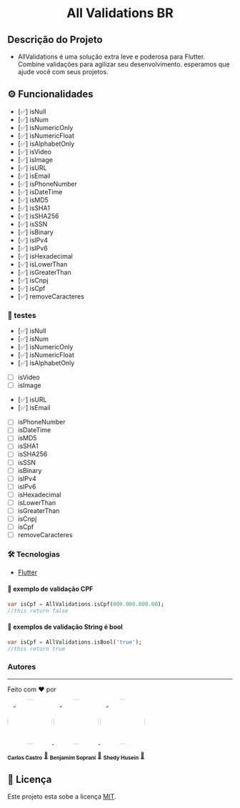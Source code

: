 <h1 align="center">All Validations BR</h1>

## Descrição do Projeto

- AllValidations é uma solução extra leve e poderosa para Flutter. Combine validações para agilizar seu desenvolvimento. esperamos que ajude você com seus projetos.

## ⚙️ Funcionalidades

- [✅]  isNull
- [✅]  isNum
- [✅]  isNumericOnly
- [✅]  isNumericFloat
- [✅]  isAlphabetOnly
- [✅]  isVideo
- [✅]  isImage
- [✅]  isURL
- [✅]  isEmail
- [✅]  isPhoneNumber
- [✅]  isDateTime
- [✅]  isMD5
- [✅]  isSHA1
- [✅]  isSHA256
- [✅]  isSSN
- [✅]  isBinary
- [✅]  isIPv4
- [✅]  isIPv6
- [✅]  isHexadecimal
- [✅]  isLowerThan
- [✅]  isGreaterThan
- [✅]  isCnpj
- [✅]  isCpf
- [✅]  removeCaracteres

### 🧪 testes

- [✅]  isNull
- [✅]  isNum
- [✅]  isNumericOnly
- [✅]  isNumericFloat
- [✅]  isAlphabetOnly
- [ ]  isVideo
- [ ]  isImage
- [✅]  isURL
- [✅]  isEmail
- [ ]  isPhoneNumber
- [ ]  isDateTime
- [ ]  isMD5
- [ ]  isSHA1
- [ ]  isSHA256
- [ ]  isSSN
- [ ]  isBinary
- [ ]  isIPv4
- [ ]  isIPv6
- [ ]  isHexadecimal
- [ ]  isLowerThan
- [ ]  isGreaterThan
- [ ]  isCnpj
- [ ]  isCpf
- [ ]  removeCaracteres

### 🛠 Tecnologias
- [Flutter](https://flutter.dev/)



#### 🎲 exemplo de validação CPF

```dart
var isCpf = AllValidations.isCpf(000.000.000.00); 
//this return false
```

#### 🎲 exemplos de validação String é bool 

```dart
var isCpf = AllValidations.isBool('true'); 
//this return true
```

### Autores
---
Feito com ❤️ por 

<a href="###">
 <img style="border-radius: 50%;" src="https://avatars.githubusercontent.com/u/14837643?s=96&v=4" width="100px;" alt=""/>

 <a href="###">
 <img style="border-radius: 50%;" src="https://avatars.githubusercontent.com/u/60795279?v=4" width="100px;" alt=""/>

 
  <a href="###">
 <img style="border-radius: 50%;" src="https://avatars.githubusercontent.com/u/30814200?v=4" width="100px;" alt=""/>
 <br />

  <sub><b>Carlos Castro</b></sub></a> <a href="###" title="">🚀</a>
  <sub><b>Benjamim Soprani</b></sub></a> <a href="###" title="">🚀</a>
  <sub><b>Shedy Husein</b></sub></a> <a href="###" title="">🚀</a>

  
  ## 📝 Licença

Este projeto esta sobe a licença [MIT](./LICENSE).
